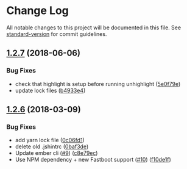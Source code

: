 # Change Log

All notable changes to this project will be documented in this file. See [standard-version](https://github.com/conventional-changelog/standard-version) for commit guidelines.

<a name="1.2.7"></a>
## [1.2.7](https://github.com/knownasilya/ember-highlight/compare/v1.2.6...v1.2.7) (2018-06-06)


### Bug Fixes

* check that highlight is setup before running unhighlight ([5e0f79e](https://github.com/knownasilya/ember-highlight/commit/5e0f79e))
* update lock files ([b4933e4](https://github.com/knownasilya/ember-highlight/commit/b4933e4))



<a name="1.2.6"></a>
## [1.2.6](https://github.com/knownasilya/ember-highlight/compare/v1.2.5...v1.2.6) (2018-03-09)


### Bug Fixes

* add yarn lock file ([0c06fd1](https://github.com/knownasilya/ember-highlight/commit/0c06fd1))
* delete old .jshintrc ([0baf3de](https://github.com/knownasilya/ember-highlight/commit/0baf3de))
* Update ember cli ([#9](https://github.com/knownasilya/ember-highlight/issues/9)) ([c8e79ec](https://github.com/knownasilya/ember-highlight/commit/c8e79ec))
* Use NPM dependency + new Fastboot support ([#10](https://github.com/knownasilya/ember-highlight/issues/10)) ([f10de1f](https://github.com/knownasilya/ember-highlight/commit/f10de1f))
